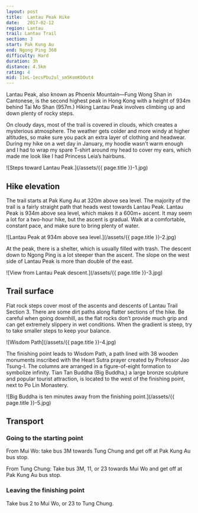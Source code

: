 ```yaml
---
layout: post
title:  Lantau Peak Hike
date:   2017-02-12
region: Lantau
trail: Lantau Trail
section: 3
start: Pak Kung Au
end: Ngong Ping 360
difficulty: Hard
duration: 3h
distance: 4.5km
rating: 4
mid: 11eL-1ecsPbu2ul_sm5KomKbOut4
---
```

Lantau Peak, also known as Phoenix Mountain—Fung Wong Shan in Cantonese, is the second highest peak in Hong Kong with a height of 934m behind Tai Mo Shan (957m.) Hiking Lantau Peak involves climbing up and down plenty of rocky steps.

On cloudy days, most of the trail is covered in clouds, which creates a mysterious atmosphere. The weather gets colder and more windy at higher altitudes, so make sure you pack an extra layer of clothing and headwear. During my hike on a wet day in January, my hoodie wasn’t warm enough and I had to wrap my spare T-shirt around my head to cover my ears, which made me look like I had Princess Leia’s hairbuns.

![Steps toward Lantau Peak.](/assets/{{ page.title }}-1.jpg)

## Hike elevation

The trail starts at Pak Kung Au at 320m above sea level. The majority of the trail is a fairly straight path that heads west towards Lantau Peak. Lantau Peak is 934m above sea level, which makes it a 600m+ ascent. It may seem a lot for a two-hour hike, but the ascent is gradual. Walk at a comfortable, constant pace, and make sure to bring plenty of water.

![Lantau Peak at 934m above sea level.](/assets/{{ page.title }}-2.jpg)

At the peak, there is a shelter, which is usually filled with trash. The descent down to Ngong Ping is a lot steeper than the ascent. The slope on the west side of Lantau Peak is more than double of the east.

![View from Lantau Peak descent.](/assets/{{ page.title }}-3.jpg)

## Trail surface

Flat rock steps cover most of the ascents and descents of Lantau Trail Section 3. There are some dirt paths along flatter sections of the hike. Be careful when going downhill, as the flat rocks don’t provide much grip and can get extremely slippery in wet conditions. When the gradient is steep, try to take smaller steps to keep your balance.

![Wisdom Path](/assets/{{ page.title }}-4.jpg)

The finishing point leads to Wisdom Path, a path lined with 38 wooden monuments inscribed with the Heart Sutra prayer created by Professor Jao Tsung-I. The columns are arranged in a figure-of-eight formation to symbolize infinity.  Tian Tan Buddha (Big Buddha,) a large bronze sculpture and popular tourist attraction, is located to the west of the finishing point, next to Po Lin Monastery.

![Big Buddha is ten minutes away from the finishing point.](/assets/{{ page.title }}-5.jpg)

## Transport

### Going to the starting point

From Mui Wo: take bus 3M towards Tung Chung and get off at Pak Kung Au bus stop.

From Tung Chung: Take bus 3M, 11, or 23 towards Mui Wo and get off at Pak Kung Au bus stop.

### Leaving the finishing point

Take bus 2 to Mui Wo, or 23 to Tung Chung.